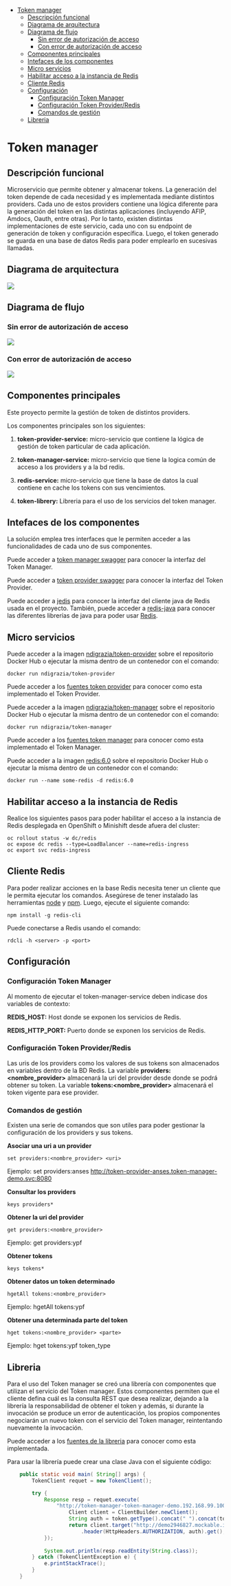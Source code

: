 <!-- TOC -->

- [Token manager](#token-manager)
  - [Descripción funcional](#descripción-funcional)
  - [Diagrama de arquitectura](#diagrama-de-arquitectura)
  - [Diagrama de flujo](#diagrama-de-flujo)
    - [Sin error de autorización de acceso](#sin-error-de-autorización-de-acceso)
    - [Con error de autorización de acceso](#con-error-de-autorización-de-acceso)
  - [Componentes principales](#componentes-principales)
  - [Intefaces de los componentes](#intefaces-de-los-componentes)
  - [Micro servicios](#micro-servicios)
  - [Habilitar acceso a la instancia de Redis](#habilitar-acceso-a-la-instancia-de-redis)
  - [Cliente Redis](#cliente-redis)
  - [Configuración](#configuración)
    - [Configuración Token Manager](#configuración-token-manager)
    - [Configuración Token Provider/Redis](#configuración-token-providerredis)
    - [Comandos de gestión](#comandos-de-gestión)
  - [Libreria](#libreria)

<!-- /TOC -->

# Token manager

## Descripción funcional

Microservicio que permite obtener y almacenar tokens. La generación del token depende de cada necesidad y es implementada mediante distintos providers. Cada uno de estos providers contiene una lógica diferente para la generación del token en las distintas aplicaciones (incluyendo AFIP, Amdocs, Oauth, entre otras). Por lo tanto, existen distintas implementaciones de este servicio, cada uno con su endpoint de generación de token y configuración específica. Luego, el token generado se guarda en una base de datos Redis para poder emplearlo en sucesivas llamadas.

## Diagrama de arquitectura

![](/images/Diagrama_Arquitectura.jpg)

## Diagrama de flujo

### Sin error de autorización de acceso
![](/images/Diagrama_secuencia.jpg)

### Con error de autorización de acceso
![](/images/Diagrama_secuencia_error_token.jpg)

## Componentes principales

Este proyecto permite la gestión de token de distintos providers.

Los componentes principales son los siguientes:

1. **token-provider-service:** micro-servicio que contiene la lógica de gestión de token particular de cada aplicación. 
   
2. **token-manager-service:** micro-servicio que tiene la logica común de acceso a los providers y a la bd redis.
   
3. **redis-service:** micro-servicio que tiene la base de datos la cual contiene en cache los tokens con sus vencimientos.

4. **token-librery:** Libreria para el uso de los servicios del token manager. 

## Intefaces de los componentes

La solución emplea tres interfaces que le permiten acceder a las funcionalidades de cada uno de sus componentes. 

Puede acceder a [token manager swagger](token-manager-swagger.json) para conocer la interfaz del Token Manager.

Puede acceder a [token provider swagger](token-provider-swagger.json) para conocer la interfaz del Token Provider.

Puede acceder a [jedis]( https://github.com/xetorthio/jedis) para conocer la interfaz del cliente java de Redis usada en el proyecto. También, puede acceder a [redis-java](https://redislabs.com/lp/redis-java/) para conocer las diferentes librerías de java para poder usar [Redis]( https://redislabs.com/).

## Micro servicios

Puede acceder a la imagen [ndigrazia/token-provider](https://hub.docker.com/repository/docker/ndigrazia/token-provider) sobre el repositorio Docker Hub o ejecutar la misma dentro de un contenedor con el comando:

```console
docker run ndigrazia/token-provider
```
Puede acceder a los [fuentes token provider](token-provider/README.md) para conocer como esta implementado el Token Provider.

Puede acceder a la imagen [ndigrazia/token-manager](https://hub.docker.com/repository/docker/ndigrazia/token-manager) sobre el repositorio Docker Hub o ejecutar la misma dentro de un contenedor con el comando:

```console
docker run ndigrazia/token-manager
```

Puede acceder a los [fuentes token manager](token-manager/README.md) para conocer como esta implementado el Token Manager.

Puede acceder a la imagen [redis:6.0](https://hub.docker.com/layers/redis/library/redis/6.0/images/sha256-d0f434aab34ff5a3a3a21a5abaacdc1a15eeac43a5d8b504e600b3778f455be6?context=explore) sobre el repositorio Docker Hub o ejecutar la misma dentro de un contenedor con el comando:

```console
docker run --name some-redis -d redis:6.0
```

## Habilitar acceso a la instancia de Redis

Realice los siguientes pasos para poder habilitar el acceso a la instancia de Redis desplegada en OpenShift o Minishift desde afuera del cluster:

```console
oc rollout status -w dc/redis
oc expose dc redis --type=LoadBalancer --name=redis-ingress
oc export svc redis-ingress
```

## Cliente Redis

Para poder realizar acciones en la base Redis necesita tener un cliente que le permita ejecutar los comandos. Asegúrese de tener instalado las herramientas [node](https://nodejs.org/es/) y [npm](https://www.npmjs.com/get-npm). Luego, ejecute el siguiente comando:   

```console
npm install -g redis-cli
```

Puede conectarse a Redis usando el comando:

```console
rdcli -h <server> -p <port>
```

## Configuración 

### Configuración Token Manager

Al momento de ejecutar el token-manager-service deben indicase dos variables de contexto:

**REDIS_HOST:**  Host donde se exponen los servicios de Redis.

**REDIS_HTTP_PORT:** Puerto donde se exponen los servicios de Redis.

### Configuración Token Provider/Redis

Las uris de los providers como los valores de sus tokens son almacenados en variables dentro de la BD Redis. La variable **providers:<nombre_provider>** almacenará la uri del provider desde donde se podrá obtener su token. La variable **tokens:<nombre_provider>** almacenará el token vigente para ese provider.

### Comandos de gestión

Existen una serie de comandos que son utiles para poder gestionar la configuración de los providers y sus tokens.


**Asociar una uri a un provider**
```console
set providers:<nombre_provider> <uri>
```
Ejemplo: set providers:anses http://token-provider-anses.token-manager-demo.svc:8080

**Consultar los providers**
```console
keys providers*
```

**Obtener la uri del provider**
```console
get providers:<nombre_provider>
```
Ejemplo: get providers:ypf

**Obtener tokens**
```console
keys tokens*
```

**Obtener datos un token determinado**
```console
hgetAll tokens:<nombre_provider>
```
Ejemplo: hgetAll tokens:ypf 

**Obtener una determinada parte del token**
```console
hget tokens:<nombre_provider> <parte>
```
Ejemplo: hget tokens:ypf token_type

## Libreria 

Para el uso del Token manager se creó una librería con componentes que utilizan el servicio del Token manager. Estos componentes permiten que el cliente defina cuál es la consulta REST que desea realizar, dejando a la librería la responsabilidad de obtener el token y además, si durante la invocación se produce un error de autenticación, los propios componentes negociarán un nuevo token con el servicio del Token manager, reintentando nuevamente la invocación.

Puede acceder a los [fuentes de la libreria](token-client/README.md) para conocer como esta implementada.

Para usar la librería puede crear una clase Java con el siguiente código:

```java
    public static void main( String[] args) {
        TokenClient requet = new TokenClient();

        try {
            Response resp = requet.execute(
                "http://token-manager-token-manager-demo.192.168.99.100.nip.io/", "ypf", (token)->{
                    Client client = ClientBuilder.newClient();
                    String auth = token.getType().concat(" ").concat(token.headertoJson().getString("id"));
                    return client.target("http://demo2946827.mockable.io/").request(MediaType.APPLICATION_JSON)
                        .header(HttpHeaders.AUTHORIZATION, auth).get();
            });
            
            System.out.println(resp.readEntity(String.class));
        } catch (TokenClientException e) {
            e.printStackTrace();
        }
    }
```



